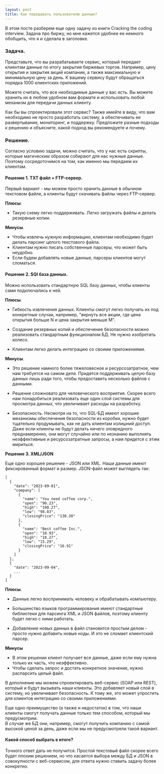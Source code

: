 ```yaml
---
layout: post
title: Как передавать пользователю данные? 
---
```


В этом посте разберем еще одну задачу из книги Cracking the coding interview.
Задача про биржу, но мне кажется удобнее ее немного обобщить, что я и сделала в заголовке.

### Задача.

Представьте, что вы разрабатываете сервис, который передает клиентам данные по итогу закрытия биржевых торгов. 
Например, цену открытия и закрытия акций компании, а также максимальную и минимальную цену за день. К вашему сервису 
будут обращаться порядка 1000 клиентских приложений.

Можете считать, что все необходимые данные у вас есть. Вы можете хранить их в любом удобном вам формате и использовать 
любой механизм для передачи данных клиенту.

Как бы вы спроектировали этот сервис? Также имейте в виду, что вам необходимо не просто разработать 
систему, а обеспечивать ее развертывание, мониторинг, и поддержку.
Предложите разные подходы к решению и объясните, какой подход вы рекомендуете и почему.


### Решение.

Согласно условию задачи, можно считать, что у 
нас есть скрипты, которые магическим образом собирают для нас нужные данные.
Поэтому сосредоточимся на том, как именно мы передаем их клиентам.


#### Решение 1. TXT файл + FTP-сервер.

Первый вариант - мы можем просто хранить данные в обычном текстовом файле, а клиенты будут скачивать файлы через 
FTP-сервер. 

**Плюсы**:
- Такую схему легко поддерживать. Легко загружать файлы и делать резервные копии.

**Минусы**. 

- Чтобы извлечь нужную информацию, клиентам необходимо будет делать парсинг целого текстового файла.
- Клиентам нужно писать собственные парсеры, что может быть неудобно. 
- Если будем добавлять новые данные, парсеры клиентов могут сломаться.

#### Решение 2. SQl база данных.

Можно использовать стандартную SQL базу данных, чтобы клиенты сами подключались к ней. 

**Плюсы**. 
- Гибкость извлечения данных. Клиенты смогут легко получать их под конкретные случаи, например, "вернуть все акции, 
  где цена открытия больше N и цена закрытия меньше M".

- Создание резервных копий и обеспечение безопасности можно реализовать стандартным функционалом БД. Не нужно изобретать колесо.

- Клиентам легко делать интеграцию со своими приложениями.

**Минусы**.

- Это решение намного более тяжеловесное и ресурсозатратное, чем нам требуется на самом деле. Придется поддерживать 
  целую базу данных лишь ради того, чтобы предоставить несколько файлов с данными.

- Решение сложновато для человеческого восприятия. Скорее всего нам понадобиться реализовать еще один слой системы для 
  просмотра данных, что увеличивает расходы на разработку.

- Безопасность. Несмотря на то, что SQL-БД имеют хорошие механизмы обеспечения безопасности из коробки, нужно будет 
  тщательно продумывать, как не дать клиентам излишний доступ. Даже если клиенты не будут делать ничего зловредного преднамеренно, они могут 
  случайно или по незнанию выполнять неэффективные и ресурсозатратные запросы, а нам придется с этим мириться.

**Решение 3. XML/JSON** 

Еще одно хорошее решение - JSON или XML. Наши данные имеют фиксированный формат и размер. 
JSON-файл может выглядеть так:


```
[
  {
    "date": "2023-09-01",
    "company": [
      {
        "name": "You need coffee corp.",
        "open": "90.23",
        "high": "190.27",
        "low": "98.83",
        "closingPrice": "130.30"
      },
      {
        "name": "Best coffee Inc.",
        "open": "10.93",
        "high": "18.27",
        "low": "15.29",
        "closingPrice": "16.91"
      }
    ]
  },
  {
    "date": "2023-09-04",
    ...
  }
]
```
**Плюсы**.

- Данные легко воспринимать человеку и обрабатывать компьютеру.

- Большинство языков программирования имеют стандартные библиотеки для парсинга XML и JSON файлов, поэтому клиенту 
  будет легко с ними работать.

- Добавление новых данных в файл становится простым делом - просто нужно добавить новые ноды. И это не сломает 
  клиентский парсер.

**Минусы**
- В этом решении клиент получает все данные, даже если ему нужна только их часть, что неэффективно.
- Чтобы сделать запрос и достать конкретное значение, нужно распарсить целый файл.


В дополнение мы можем спроектировать веб-сервис 
(SOAP или REST), который и будут вызывать наши клиенты. Это добавляет новый слой в систему, но увеличивает 
безопасность. К тому же, это может упростить для клиентов интеграцию со своими приложениями.

Еще одно преимущество (а также и недостаток) в том, что наши клиенты смогут 
получать данные только тем способом, который мы предусмотрим.  
В случае же БД они, например, смогут получить компанию с самой высокой ценой за день, даже если мы не предусмотрели 
такой вариант.


#### Какой способ выбрать в итоге? 

Точного ответ дать не получится. Простой текстовый файл скорее всего будет плохим 
решением,
но что касается выбора между БД и JSON в совокупности с веб-сервисом, для ответа нужно ставить задачу более конкретно.
